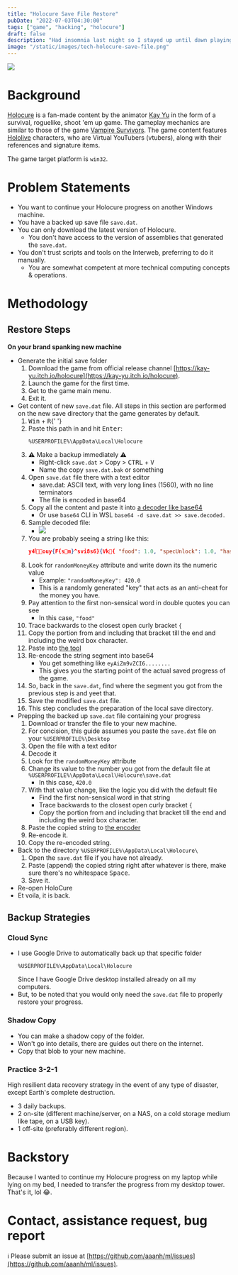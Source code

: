```yaml
---
title: "Holocure Save File Restore"
pubDate: "2022-07-03T04:30:00"
tags: ["game", "hacking", "holocure"]
draft: false
description: "Had insomnia last night so I stayed up until dawn playing Holocure"
image: "/static/images/tech-holocure-save-file.png"
---
```


<img src="/static/images/tech-holocure-save-file.png"></img>

# Background

[Holocure](https://kay-yu.itch.io/holocure) is a fan-made content by the animator [Kay Yu](https://twitter.com/kaynimatic) in the form of a survival, roguelike, shoot &apos;em up game. The gameplay mechanics are similar to those of the game [Vampire Survivors](https://store.steampowered.com/app/1794680/Vampire_Survivors/). The game content features [Hololive](https://hololive.hololivepro.com/) characters, who are Virtual YouTubers (vtubers), along with their references and signature items.

The game target platform is `win32`.

# Problem Statements

- You want to continue your Holocure progress on another Windows machine.
- You have a backed up save file `save.dat`.
- You can only download the latest version of Holocure.
  - You don't have access to the version of assemblies that generated the `save.dat`.
- You don't trust scripts and tools on the Interweb, preferring to do it manually.
  - You are somewhat competent at more technical computing concepts &amp; operations.

# Methodology

## Restore Steps

**On your brand spanking new machine**

- Generate the initial save folder
  1. Download the game from official release channel [https://kay-yu.itch.io/holocure](https://kay-yu.itch.io/holocure).
  1. Launch the game for the first time.
  1. Get to the game main menu.
  1. Exit it.
- Get content of new `save.dat` file. All steps in this section are performed on the new save directory that the game generates by default.
  1. <kbd>Win</kbd> + <kbd>R</kbd>{' '}
  1. Paste this path in and hit <kbd>Enter</kbd>:
     ```
     %USERPROFILE%\AppData\Local\Holocure
     ```
  1. ⚠ Make a backup immediately ⚠
     - Right-click `save.dat` > Copy > <kbd>CTRL</kbd> + <kbd>V</kbd>
     - Name the copy `save.dat.bak` or something
  1. Open `save.dat` file there with a text editor
     - save.dat: ASCII text, with very long lines (1560), with no line terminators
     - The file is encoded in base64
  1. Copy all the content and paste it into [a decoder like base64](https://www.base64decode.org/)
     - Or use `base64` CLI in WSL `base64 -d save.dat >> save.decoded.`
  1. Sample decoded file:
     - <img src="/static/images/tech-holocure-example.png"></img>
  1. You are probably seeing a string like this:
     ```json
     y4ݴouy{F{sm}^svi8s6}{Vk{ "food": 1.0, "specUnlock": 1.0, "haste": 2.0, "holoCoins": -136.0, "unlockedItems": [ "BodyPillow", "FullMeal", "PikiPikiPiman", "SuccubusHorn", "Headphones", "UberSheep"........
     ```
  1. Look for `randomMoneyKey` attribute and write down its the numeric value
     - Example: `"randomMoneyKey": 420.0`
     - This is a randomly generated "key" that acts as an anti-cheat for the money you have.
  1. Pay attention to the first non-sensical word in double quotes you can see
     - In this case, `"food"`
  1. Trace backwards to the closest open curly bracket `{`
  1. Copy the portion from and including that bracket till the end and including the weird box character.
  1. Paste into [the tool](https://www.base64encode.org/)
  1. Re-encode the string segment into base64
     - You get something like `eyAiZm9vZCI6........`
     - This gives you the starting point of the actual saved progress of the game.
  1. So, back in the `save.dat`, find where the segment you got from the previous step is and yeet that.
  1. Save the modified `save.dat` file.
  1. This step concludes the preparation of the local save directory.
- Prepping the backed up `save.dat` file containing your progress
  1. Download or transfer the file to your new machine.
  1. For concision, this guide assumes you paste the `save.dat` file on your `%USERPROFILE%\Desktop`
  1. Open the file with a text editor
  1. Decode it
  1. Look for the `randomMoneyKey` attribute
  1. Change its value to the number you got from the default file at `%USERPROFILE%\AppData\Local\Holocure\save.dat`
     - In this case, `420.0`
  1. With that value change, like the logic you did with the default file
     - Find the first non-sensical word in that string
     - Trace backwards to the closest open curly bracket `{`
     - Copy the portion from and including that bracket till the end and including the weird box character.
  1. Paste the copied string to [the encoder](https://base64encode.org)
  1. Re-encode it.
  1. Copy the re-encoded string.
- Back to the directory `%USERPROFILE%\AppData\Local\Holocure\`
  1. Open the `save.dat` file if you have not already.
  1. Paste (append) the copied string right after whatever is there, make sure there's no whitespace <kbd>Space</kbd>.
  1. Save it.
- Re-open HoloCure
- Et voila, it is back.

## Backup Strategies

### Cloud Sync

- I use Google Drive to automatically back up that specific folder
  ```
  %USERPROFILE%\AppData\Local\Holocure
  ```
  Since I have Google Drive desktop installed already on all my computers.
- But, to be noted that you would only need the `save.dat` file to properly restore your progress.

### Shadow Copy

- You can make a shadow copy of the folder.
- Won't go into details, there are guides out there on the internet.
- Copy that blob to your new machine.

### Practice 3-2-1

High resilient data recovery strategy in the event of any type of disaster, except Earth's complete destruction.

- 3 daily backups.
- 2 on-site (different machine/server, on a NAS, on a cold storage medium like tape, on a USB key).
- 1 off-site (preferably different region).

# Backstory

Because I wanted to continue my Holocure progress on my laptop while lying on my bed, I needed to transfer the progress from my desktop tower. That's it, lol 😂.

# Contact, assistance request, bug report

ℹ Please submit an issue at [https://github.com/aaanh/ml/issues](https://github.com/aaanh/ml/issues).

